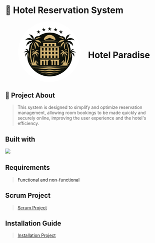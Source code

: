 # 🏨 Hotel Reservation System
<div align="center">
  <img src="images/logohotel.png" alt="Logo" width="200" style="border-radius: 50%; display: inline-block; vertical-align: middle;"/>
  <h1 style="display: inline-block; vertical-align: middle; margin-left: 20px;">Hotel Paradise</h1>
</div>

## 🧩 Project About
>This system is designed to simplify and optimize reservation management, allowing room bookings to be made quickly and securely online, improving the user experience and the hotel's efficiency.

## Built with
<p align="left">
  <a href="https://skillicons.dev">
    <img src="https://skillicons.dev/icons?i=react,vite,tailwind,nodejs,html,css,js,java,spring,idea,mongodb,postgres,vscode,aws,github,git,docker,windows&perline=8"/>
  </a>
</p>

## Requirements
> [Functional and non-functional](./SystemRequirements.md)

## Scrum Project
> [Scrum Project](https://github.com/orgs/daswsi-utp/projects/5/views/5)

## Installation Guide
> [Installation Project](./hotelreservapp/installation.md)

